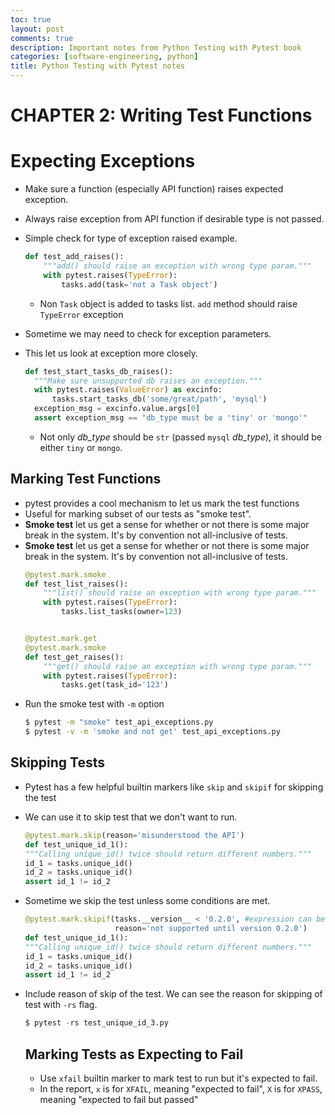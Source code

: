 ```yaml
---
toc: true
layout: post
comments: true
description: Important notes from Python Testing with Pytest book
categories: [software-engineering, python]
title: Python Testing with Pytest notes
---
```


# CHAPTER 2: Writing Test Functions
# Expecting Exceptions
- Make sure a function (especially API function) raises expected exception.
- Always raise exception from API function if desirable type is not passed.
- Simple check for type of exception raised example.
  ```python
  def test_add_raises():
      """add() should raise an exception with wrong type param."""
      with pytest.raises(TypeError):
          tasks.add(task='not a Task object')
   ```
   - Non `Task` object is added to tasks list. `add` method should raise `TypeError` exception

- Sometime we may need to check for exception parameters.
- This let us look at exception more closely.
  ```python
  def test_start_tasks_db_raises():
    """Make sure unsupported db raises an exception."""
    with pytest.raises(ValueError) as excinfo:
        tasks.start_tasks_db('some/great/path', 'mysql')
    exception_msg = excinfo.value.args[0]
    assert exception_msg == "db_type must be a 'tiny' or 'mongo'"
  ```
  - Not only *db_type* should be `str` (passed `mysql` *db_type*), it should be either `tiny` or `mongo`.

## Marking Test Functions
- pytest provides a cool mechanism to let us mark the test functions
- Useful for marking subset of our tests as "smoke test".
- **Smoke test** let us get a sense for whether or not there is some major break in the system. It's by convention not all-inclusive of tests.
- **Smoke test** let us get a sense for whether or not there is some major break in the system. It's by convention not all-inclusive of tests.
  ```python
  @pytest.mark.smoke
  def test_list_raises():
      """list() should raise an exception with wrong type param."""
      with pytest.raises(TypeError):
          tasks.list_tasks(owner=123)


  @pytest.mark.get
  @pytest.mark.smoke
  def test_get_raises():
      """get() should raise an exception with wrong type param."""
      with pytest.raises(TypeError):
          tasks.get(task_id='123')
  ```
- Run the smoke test with `-m` option
  ```bash
  $ pytest -m "smoke" test_api_exceptions.py
  $ pytest -v -m 'smoke and not get' test_api_exceptions.py
  ```

## Skipping Tests
- Pytest has a few helpful builtin markers like `skip` and `skipif` for skipping the test
- We can use it to skip test that we don't want to run.
  ```python
  @pytest.mark.skip(reason='misunderstood the API')
  def test_unique_id_1():
  """Calling unique_id() twice should return different numbers."""
  id_1 = tasks.unique_id()
  id_2 = tasks.unique_id()
  assert id_1 != id_2
  ```
- Sometime we skip the test unless some conditions are met.
  ```python
  @pytest.mark.skipif(tasks.__version__ < '0.2.0', #expression can be any valid python expression
                      reason='not supported until version 0.2.0')
  def test_unique_id_1():
  """Calling unique_id() twice should return different numbers."""
  id_1 = tasks.unique_id()
  id_2 = tasks.unique_id()
  assert id_1 != id_2
  ```
- Include reason of skip of the test. We can see the reason for skipping of test with `-rs` flag.
  ```python
  $ pytest -rs test_unique_id_3.py
  ```
  
  ## Marking Tests as Expecting to Fail
  - Use `xfail` builtin marker to mark test to run but it's expected to fail.
  - In the report, `x` is for `XFAIL`, meaning "expected to fail", `X` is for `XPASS`, meaning "expected to fail but passed" 

